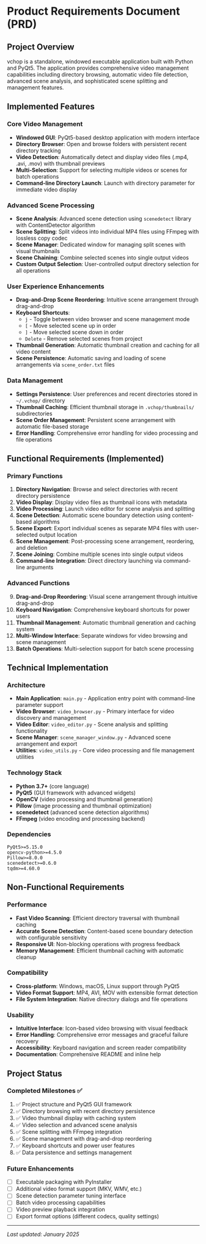 # Product Requirements Document (PRD)

## Project Overview
vchop is a standalone, windowed executable application built with Python and PyQt5. The application provides comprehensive video management capabilities including directory browsing, automatic video file detection, advanced scene analysis, and sophisticated scene splitting and management features.

## Implemented Features

### Core Video Management
- **Windowed GUI**: PyQt5-based desktop application with modern interface
- **Directory Browser**: Open and browse folders with persistent recent directory tracking
- **Video Detection**: Automatically detect and display video files (.mp4, .avi, .mov) with thumbnail previews
- **Multi-Selection**: Support for selecting multiple videos or scenes for batch operations
- **Command-line Directory Launch**: Launch with directory parameter for immediate video display

### Advanced Scene Processing
- **Scene Analysis**: Advanced scene detection using `scenedetect` library with ContentDetector algorithm
- **Scene Splitting**: Split videos into individual MP4 files using FFmpeg with lossless copy codec
- **Scene Manager**: Dedicated window for managing split scenes with visual thumbnails
- **Scene Chaining**: Combine selected scenes into single output videos
- **Custom Output Selection**: User-controlled output directory selection for all operations

### User Experience Enhancements
- **Drag-and-Drop Scene Reordering**: Intuitive scene arrangement through drag-and-drop
- **Keyboard Shortcuts**: 
  - `j` - Toggle between video browser and scene management mode
  - `[` - Move selected scene up in order
  - `]` - Move selected scene down in order  
  - `Delete` - Remove selected scenes from project
- **Thumbnail Generation**: Automatic thumbnail creation and caching for all video content
- **Scene Persistence**: Automatic saving and loading of scene arrangements via `scene_order.txt` files

### Data Management
- **Settings Persistence**: User preferences and recent directories stored in `~/.vchop/` directory
- **Thumbnail Caching**: Efficient thumbnail storage in `.vchop/thumbnails/` subdirectories
- **Scene Order Management**: Persistent scene arrangement with automatic file-based storage
- **Error Handling**: Comprehensive error handling for video processing and file operations

## Functional Requirements (Implemented)

### Primary Functions
1. **Directory Navigation**: Browse and select directories with recent directory persistence
2. **Video Display**: Display video files as thumbnail icons with metadata
3. **Video Processing**: Launch video editor for scene analysis and splitting
4. **Scene Detection**: Automatic scene boundary detection using content-based algorithms
5. **Scene Export**: Export individual scenes as separate MP4 files with user-selected output location
6. **Scene Management**: Post-processing scene arrangement, reordering, and deletion
7. **Scene Joining**: Combine multiple scenes into single output videos
8. **Command-line Integration**: Direct directory launching via command-line arguments

### Advanced Functions
9. **Drag-and-Drop Reordering**: Visual scene arrangement through intuitive drag-and-drop
10. **Keyboard Navigation**: Comprehensive keyboard shortcuts for power users
11. **Thumbnail Management**: Automatic thumbnail generation and caching system
12. **Multi-Window Interface**: Separate windows for video browsing and scene management
13. **Batch Operations**: Multi-selection support for batch scene processing

## Technical Implementation

### Architecture
- **Main Application**: `main.py` - Application entry point with command-line parameter support
- **Video Browser**: `video_browser.py` - Primary interface for video discovery and management
- **Video Editor**: `video_editor.py` - Scene analysis and splitting functionality
- **Scene Manager**: `scene_manager_window.py` - Advanced scene arrangement and export
- **Utilities**: `video_utils.py` - Core video processing and file management utilities

### Technology Stack
- **Python 3.7+** (core language)
- **PyQt5** (GUI framework with advanced widgets)
- **OpenCV** (video processing and thumbnail generation)
- **Pillow** (image processing and thumbnail optimization)
- **scenedetect** (advanced scene detection algorithms)
- **FFmpeg** (video encoding and processing backend)

### Dependencies
```
PyQt5>=5.15.0
opencv-python>=4.5.0
Pillow>=8.0.0
scenedetect>=0.6.0
tqdm>=4.60.0
```

## Non-Functional Requirements

### Performance
- **Fast Video Scanning**: Efficient directory traversal with thumbnail caching
- **Accurate Scene Detection**: Content-based scene boundary detection with configurable sensitivity
- **Responsive UI**: Non-blocking operations with progress feedback
- **Memory Management**: Efficient thumbnail caching with automatic cleanup

### Compatibility
- **Cross-platform**: Windows, macOS, Linux support through PyQt5
- **Video Format Support**: MP4, AVI, MOV with extensible format detection
- **File System Integration**: Native directory dialogs and file operations

### Usability
- **Intuitive Interface**: Icon-based video browsing with visual feedback
- **Error Handling**: Comprehensive error messages and graceful failure recovery
- **Accessibility**: Keyboard navigation and screen reader compatibility
- **Documentation**: Comprehensive README and inline help

## Project Status

### Completed Milestones ✅
1. ✅ Project structure and PyQt5 GUI framework
2. ✅ Directory browsing with recent directory persistence  
3. ✅ Video thumbnail display with caching system
4. ✅ Video selection and advanced scene analysis
5. ✅ Scene splitting with FFmpeg integration
6. ✅ Scene management with drag-and-drop reordering
7. ✅ Keyboard shortcuts and power user features
8. ✅ Data persistence and settings management

### Future Enhancements
- [ ] Executable packaging with PyInstaller
- [ ] Additional video format support (MKV, WMV, etc.)
- [ ] Scene detection parameter tuning interface
- [ ] Batch video processing capabilities
- [ ] Video preview playback integration
- [ ] Export format options (different codecs, quality settings)

---
*Last updated: January 2025*
